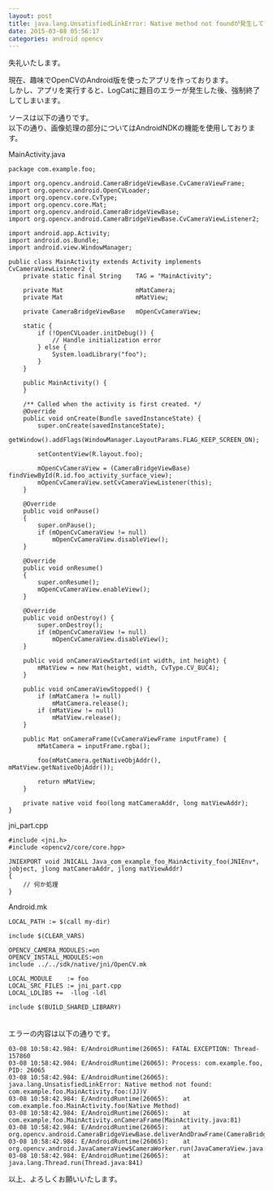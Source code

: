 ```yaml
---
layout: post
title: java.lang.UnsatisfiedLinkError: Native method not foundが発生してしまう
date: 2015-03-08 05:56:17
categories: android opencv
---
```

<p>失礼いたします。</p>

<p>現在、趣味でOpenCVのAndroid版を使ったアプリを作っております。<br>
しかし、アプリを実行すると、LogCatに題目のエラーが発生した後、強制終了してしまいます。</p>

<p>ソースは以下の通りです。<br>
以下の通り、画像処理の部分についてはAndroidNDKの機能を使用しております。</p>

<p>MainActivity.java</p>

<pre><code>package com.example.foo;

import org.opencv.android.CameraBridgeViewBase.CvCameraViewFrame;
import org.opencv.android.OpenCVLoader;
import org.opencv.core.CvType;
import org.opencv.core.Mat;
import org.opencv.android.CameraBridgeViewBase;
import org.opencv.android.CameraBridgeViewBase.CvCameraViewListener2;

import android.app.Activity;
import android.os.Bundle;
import android.view.WindowManager;

public class MainActivity extends Activity implements CvCameraViewListener2 {
    private static final String    TAG = "MainActivity";

    private Mat                    mMatCamera;
    private Mat                    mMatView;

    private CameraBridgeViewBase   mOpenCvCameraView;

    static {
        if (!OpenCVLoader.initDebug()) {
            // Handle initialization error
        } else {
            System.loadLibrary("foo");
        }
    }

    public MainActivity() {
    }

    /** Called when the activity is first created. */
    @Override
    public void onCreate(Bundle savedInstanceState) {
        super.onCreate(savedInstanceState);
        getWindow().addFlags(WindowManager.LayoutParams.FLAG_KEEP_SCREEN_ON);

        setContentView(R.layout.foo);

        mOpenCvCameraView = (CameraBridgeViewBase) findViewById(R.id.foo_activity_surface_view);
        mOpenCvCameraView.setCvCameraViewListener(this);
    }

    @Override
    public void onPause()
    {
        super.onPause();
        if (mOpenCvCameraView != null)
            mOpenCvCameraView.disableView();
    }

    @Override
    public void onResume()
    {
        super.onResume();
        mOpenCvCameraView.enableView();
    }

    @Override
    public void onDestroy() {
        super.onDestroy();
        if (mOpenCvCameraView != null)
            mOpenCvCameraView.disableView();
    }

    public void onCameraViewStarted(int width, int height) {
        mMatView = new Mat(height, width, CvType.CV_8UC4);
    }

    public void onCameraViewStopped() {
        if (mMatCamera != null)
            mMatCamera.release();
        if (mMatView != null)
            mMatView.release();
    }

    public Mat onCameraFrame(CvCameraViewFrame inputFrame) {
        mMatCamera = inputFrame.rgba();

        foo(mMatCamera.getNativeObjAddr(), mMatView.getNativeObjAddr());

        return mMatView;
    }

    private native void foo(long matCameraAddr, long matViewAddr);
}
</code></pre>

<p>jni_part.cpp</p>

<pre><code>#include &lt;jni.h&gt;
#include &lt;opencv2/core/core.hpp&gt;

JNIEXPORT void JNICALL Java_com_example_foo_MainActivity_foo(JNIEnv*, jobject, jlong matCameraAddr, jlong matViewAddr)
{
    // 何か処理
}
</code></pre>

<p>Android.mk</p>

<pre><code>LOCAL_PATH := $(call my-dir)

include $(CLEAR_VARS)

OPENCV_CAMERA_MODULES:=on
OPENCV_INSTALL_MODULES:=on
include ../../sdk/native/jni/OpenCV.mk

LOCAL_MODULE    := foo
LOCAL_SRC_FILES := jni_part.cpp
LOCAL_LDLIBS +=  -llog -ldl

include $(BUILD_SHARED_LIBRARY)
</code></pre>

<p>　<br>
エラーの内容は以下の通りです。</p>

<pre><code>03-08 10:58:42.984: E/AndroidRuntime(26065): FATAL EXCEPTION: Thread-157860
03-08 10:58:42.984: E/AndroidRuntime(26065): Process: com.example.foo, PID: 26065
03-08 10:58:42.984: E/AndroidRuntime(26065): java.lang.UnsatisfiedLinkError: Native method not found: com.example.foo.MainActivity.foo:(JJ)V
03-08 10:58:42.984: E/AndroidRuntime(26065):    at com.example.foo.MainActivity.foo(Native Method)
03-08 10:58:42.984: E/AndroidRuntime(26065):    at com.example.foo.MainActivity.onCameraFrame(MainActivity.java:81)
03-08 10:58:42.984: E/AndroidRuntime(26065):    at org.opencv.android.CameraBridgeViewBase.deliverAndDrawFrame(CameraBridgeViewBase.java:387)
03-08 10:58:42.984: E/AndroidRuntime(26065):    at org.opencv.android.JavaCameraView$CameraWorker.run(JavaCameraView.java:328)
03-08 10:58:42.984: E/AndroidRuntime(26065):    at java.lang.Thread.run(Thread.java:841)
</code></pre>

<p>以上、よろしくお願いいたします。</p>
